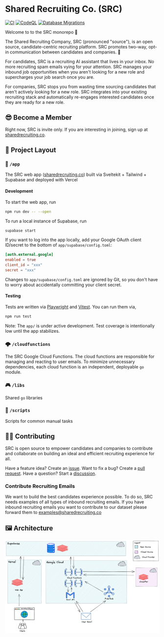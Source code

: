 # Shared Recruiting Co. (SRC)

[![CI](https://github.com/shared-recruiting-co/shared-recruiting-co/actions/workflows/ci.yml/badge.svg)](https://github.com/shared-recruiting-co/shared-recruiting-co/actions/workflows/ci.yml) [![CodeQL](https://github.com/shared-recruiting-co/shared-recruiting-co/actions/workflows/codeql.yml/badge.svg)](https://github.com/shared-recruiting-co/shared-recruiting-co/actions/workflows/codeql.yml) [![Database Migrations](https://github.com/shared-recruiting-co/shared-recruiting-co/actions/workflows/migrations.yml/badge.svg)](https://github.com/shared-recruiting-co/shared-recruiting-co/actions/workflows/migrations.yml)

Welcome to to the SRC monorepo 👋

The Shared Recruiting Company, SRC (pronounced "source"), is an open source, candidate-centric recruiting platform. SRC promotes two-way, opt-in communication between candidates and companies. 🤝

For candidates, SRC is a recruiting AI assistant that lives in your inbox. No more recruiting spam emails vying for your attention. SRC manages your inbound job opportunities when you aren't looking for a new role and supercharges your job search once you are.

For companies, SRC stops you from wasting time sourcing candidates that aren't actively looking for a new role. SRC integrates into your existing recruiting stack and automatically re-engages interested candidates once they are ready for a new role.

## 😎 Become a Member

Right now, SRC is invite only. If you are interesting in joining, sign up at [sharedrecruiting.co](https://sharedrecruiting.co/).

## 🕍 Project Layout

### 📱 `/app`

The SRC web app ([sharedrecruiting.co](https://sharedrecruiting.co)) built via Sveltekit + Tailwind + Supabase and deployed with Vercel

#### Development

To start the web app, run
```bash
npm run dev -- --open 
```

To run a local instance of Supabase, run
```bash
supabase start
```

If you want to log into the app locally, add your Google OAuth client ID/secret to the bottom of `app/supabase/config.toml`:

```toml
[auth.external.google]
enabled = true
client_id = "xxx"
secret = "xxx"
```

Changes to `app/supabase/config.toml` are ignored by Git, so you don't have to worry about accidentally committing your client secret.

#### Testing

Tests are written via [Playwright](https://playwright.dev/) and [Vitest](https://vitest.dev/). You can run them via,

```bash
npm run test
```

Note: The `app/` is under active development. Test coverage is intentionally low until the app stabilizes. 

### 🌩️ `/cloudfunctions`

The SRC Google Cloud Functions. The cloud functions are responsible for managing and reacting to user emails. To minimize unnecessary dependencies, each cloud function is an independent, deployable  `go` module. 

### 🎮 `/libs`

Shared `go` libraries

### 📑 `/scripts`

Scripts for common manual tasks

## 👩‍💻 Contributing

SRC is open source to empower candidates and companies to contribute and collaborate on building an ideal and efficient recruiting experience for all.

Have a feature idea? Create an [issue](https://github.com/shared-recruiting-co/shared-recruiting-co/issues). Want to fix a bug? Create a [pull request](https://github.com/shared-recruiting-co/shared-recruiting-co/pulls). Have a question? Start a [discussion](https://github.com/shared-recruiting-co/shared-recruiting-co/discussions).

### Contribute Recruiting Emails

We want to build the best candidates experience possible. To do so, SRC needs examples of all types of inbound recruiting emails. If you have inbound recruiting emails you want to contribute to our dataset please forward them to [examples@sharedrecruiting.co](mailto:examples@sharedrecruiting.co) 

## 🖼️ Architecture

![SRC Architecture Diagram](/app/static/docs/images/architecture.png "Architecture")
